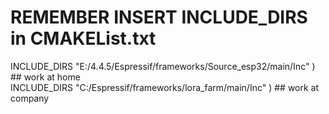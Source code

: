 # REMEMBER INSERT INCLUDE_DIRS in CMAKEList.txt
INCLUDE_DIRS "E:/4.4.5/Espressif/frameworks/Source_esp32/main/Inc" )  ## work at home <br>
INCLUDE_DIRS "C:/Espressif/frameworks/lora_farm/main/Inc" )    ## work at company





